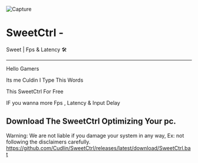 ![Capture](https://user-images.githubusercontent.com/104656809/183545915-059a152b-006e-4d61-a629-d7e72a491e84.PNG)
# SweetCtrl                  -
Sweet | Fps &amp; Latency 🛠
---------------------------- -
Hello Gamers

Its me Culdin I Type This Words 

This SweetCtrl For Free

IF you wanna more Fps , Latency & Input Delay

Download The SweetCtrl Optimizing Your pc.
----------------------------------------------

Warning: 
We are not liable if you damage your system in any way,
Ex: not following the disclaimers carefully.
https://github.com/Cudlin/SweetCtrl/releases/latest/download/SweetCtrl.bat
